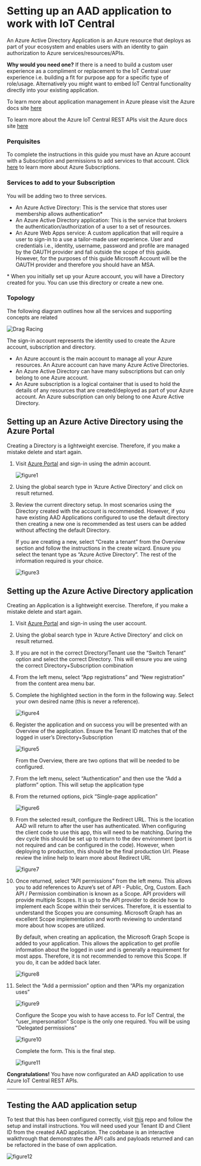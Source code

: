 # Setting up an AAD application to work with IoT Central

An Azure Active Directory Application is an Azure resource that deploys as part of your ecosystem and enables users with an identity to gain authorization to Azure services/resources/APIs.

__Why would you need one?__ If there is a need to build a custom user experience as a compliment or replacement to the IoT Central user experience i.e. building a fit for purpose app for a specific type of role/usage. Alternatively you might want to embed IoT Central functionality directly into your existing application.

To learn more about application management in Azure please visit the Azure docs site [here](https://docs.microsoft.com/en-us/azure/active-directory/manage-apps/what-is-application-management)

To learn more about the Azure IoT Central REST APIs visit the Azure docs site [here](https://https://docs.microsoft.com/en-us/rest/api/iotcentral)


### __Perquisites__

To complete the instructions in this guide you must have an Azure account with a Subscription and permissions to add services to that account. Click [here](https://azure.microsoft.com/en-us/free) to learn more about Azure Subscriptions.

### __Services to add to your Subscription__
You will be adding two to three services.
- An Azure Active Directory: This is the service that stores user membership allows authentication*
- An Azure Active Directory application: This is the service that brokers the authentication/authorization of a user to a set of resources.
- An Azure Web Apps service: A custom application that will require a user to sign-in to a use a tailor-made user experience.
User and credentials i.e., identity, username, password and profile are managed by the OAUTH provider and fall outside the scope of this guide. However, for the purposes of this guide Microsoft Account will be the OAUTH provider and therefore you should have an MSA.

\* When you initially set up your Azure account, you will have a Directory created for you. You can use this directory or create a new one.

### __Topology__
The following diagram outlines how all the services and supporting concepts are related

![Drag Racing](images/figure1.png)

The sign-in account represents the identity used to create the Azure account, subscription and directory.
- An Azure account is the main account to manage all your Azure resources. An Azure account can have many Azure Active Directories.
- An Azure Active Directory can have many subscriptions but can only belong to one Azure account.
- An Azure subscription is a logical container that is used to hold the details of any resources that are created/deployed as part of your Azure account. An Azure subscription can only belong to one Azure Active Directory.

## __Setting up an Azure Active Directory using the Azure Portal__
Creating a Directory is a lightweight exercise. Therefore, if you make a mistake delete and start again.

1. Visit [Azure Portal](https://portal.azure.com) and sign-in using the admin account.

   ![figure1](images/figure2.png)

2. Using the global search type in ‘Azure Active Directory’ and click on result returned.
 
3. Review the current directory setup. In most scenarios using the Directory created with the account is recommended. However, if you have existing AAD Applications configured to use the default directory then creating a new one is recommended as test users can be added without affecting the default Directory.

   If you are creating a new, select “Create a tenant” from the Overview section and follow the instructions in the create wizard. Ensure you select the tenant type as “Azure Active Directory”. The rest of the information required is your choice.

   ![figure3](images/figure3.png)

## __Setting up the Azure Active Directory application__
Creating an Application is a lightweight exercise. Therefore, if you make a mistake delete and start again.

1.	Visit [Azure Portal](https://portal.azure.com) and sign-in using the user account.

2.	Using the global search type in ‘Azure Active Directory’ and click on result returned.

3.	If you are not in the correct Directory/Tenant use the “Switch Tenant” option and select the correct Directory. This will ensure you are using the correct Directory+Subscription combination

4.	From the left menu, select “App registrations” and “New registration” from the content area menu bar.

5.	Complete the highlighted section in the form in the following way. Select your own desired name (this is never a reference).

    ![figure4](images/figure4.png)

6.	Register the application and on success you will be presented with an Overview of the application. Ensure the Tenant ID matches that of the logged in user’s Directory+Subscription

    ![figure5](images/figure5.png)

    From the Overview, there are two options that will be needed to be configured.

7.	From the left menu, select “Authentication” and then use the “Add a platform” option. This will setup the application type

8.	From the returned options, pick “Single-page application”

    ![figure6](images/figure6.png)

9.	From the selected result, configure the Redirect URL. This is the location AAD will return to after the user has authenticated. When configuring the client code to use this app, this will need to be matching. During the dev cycle this should be set up to return to the dev environment (port is not required and can be configured in the code). However, when deploying to production, this should be the final production Url. Please review the inline help to learn more about Redirect URL

    ![figure7](images/figure7.png)

10.	Once returned, select “API permissions” from the left menu. This allows you to add references to Azure’s set of API - Public, Org, Custom. Each API / Permission combination is known as a Scope. API providers will provide multiple Scopes. It is up to the API provider to decide how to implement each Scope within their services. Therefore, it is essential to understand the Scopes you are consuming. Microsoft Graph has an excellent Scope implementation and worth reviewing to understand more about how scopes are utilized.

    By default, when creating an application, the Microsoft Graph Scope is added to your application. This allows the application to get profile information about the logged in user and is generally a requirement for most apps. Therefore, it is not recommended to remove this Scope. If you do, it can be added back later.

    ![figure8](images/figure8.png)

11.	Select the “Add a permission” option and then “APIs my organization uses”

    ![figure9](images/figure9.png)

    Configure the Scope you wish to have access to. For IoT Central, the “user_impersonation” Scope is the only one required. You will be using “Delegated permissions”

    ![figure10](images/figure10.png)

    Complete the form. This is the final step.

    ![figure11](images/figure11.png)

__Congratulations!__ You have now configurated an AAD application to use Azure IoT Central REST APIs.

---

## __Testing the AAD application setup__

To test that this has been configured correctly, visit [this](http://github.com/iot-for-all/iotc-add-auth) repo and follow the setup and install instructions. You will need used your Tenant ID and Client ID from the created AAD application. The codebase is an interactive walkthrough that demonstrates the API calls and payloads returned and can be refactored in the base of own application.

![figure12](images/figure12.png)
